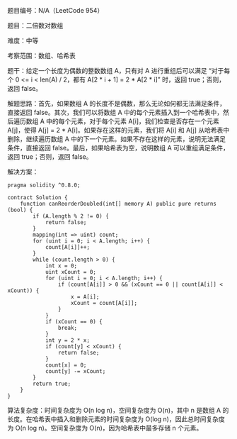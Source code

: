 题目编号：N/A（LeetCode 954）

题目：二倍数对数组

难度：中等

考察范围：数组、哈希表

题干：给定一个长度为偶数的整数数组 A，只有对 A 进行重组后可以满足 “对于每个 0 <= i < len(A) / 2，都有 A[2 * i + 1] = 2 * A[2 * i]” 时，返回 true；否则，返回 false。

解题思路：首先，如果数组 A 的长度不是偶数，那么无论如何都无法满足条件，直接返回 false。其次，我们可以将数组 A 中的每个元素插入到一个哈希表中，然后遍历数组 A 中的每个元素，对于每个元素 A[i]，我们检查是否存在一个元素 A[j]，使得 A[j] = 2 * A[i]。如果存在这样的元素，我们将 A[i] 和 A[j] 从哈希表中删除，继续遍历数组 A 中的下一个元素。如果不存在这样的元素，说明无法满足条件，直接返回 false。最后，如果哈希表为空，说明数组 A 可以重组满足条件，返回 true；否则，返回 false。

解决方案：

```solidity
pragma solidity ^0.8.0;

contract Solution {
    function canReorderDoubled(int[] memory A) public pure returns (bool) {
        if (A.length % 2 != 0) {
            return false;
        }
        mapping(int => uint) count;
        for (uint i = 0; i < A.length; i++) {
            count[A[i]]++;
        }
        while (count.length > 0) {
            int x = 0;
            uint xCount = 0;
            for (uint i = 0; i < A.length; i++) {
                if (count[A[i]] > 0 && (xCount == 0 || count[A[i]] < xCount)) {
                    x = A[i];
                    xCount = count[A[i]];
                }
            }
            if (xCount == 0) {
                break;
            }
            int y = 2 * x;
            if (count[y] < xCount) {
                return false;
            }
            count[x] = 0;
            count[y] -= xCount;
        }
        return true;
    }
}
```

算法复杂度：时间复杂度为 O(n log n)，空间复杂度为 O(n)，其中 n 是数组 A 的长度。在哈希表中插入和删除元素的时间复杂度为 O(log n)，因此总时间复杂度为 O(n log n)。空间复杂度为 O(n)，因为哈希表中最多存储 n 个元素。